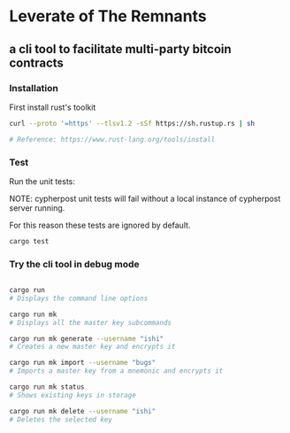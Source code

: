 # Leverate of The Remnants

## a cli tool to facilitate multi-party bitcoin contracts


### Installation

First install rust's toolkit

```bash
curl --proto '=https' --tlsv1.2 -sSf https://sh.rustup.rs | sh

# Reference: https://www.rust-lang.org/tools/install
```

### Test

Run the unit tests:

NOTE: cypherpost unit tests will fail without a local instance of cypherpost server running.

For this reason these tests are ignored by default.

```bash
cargo test 
```

### Try the cli tool in debug mode

```bash

cargo run 
# Displays the command line options

cargo run mk
# Displays all the master key subcommands

cargo run mk generate --username "ishi"
# Creates a new master key and encrypts it 

cargo run mk import --username "bugs"
# Imports a master key from a mnemonic and encrypts it

cargo run mk status
# Shows existing keys in storage

cargo run mk delete --username "ishi"
# Deletes the selected key

```